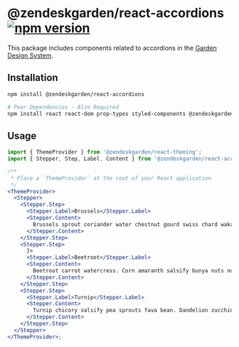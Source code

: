 # @zendeskgarden/react-accordions [![npm version](https://img.shields.io/npm/v/@zendeskgarden/react-accordions.svg?style=flat-square)](https://www.npmjs.com/package/@zendeskgarden/react-accordions)

This package includes components related to accordions in the
[Garden Design System](https://zendeskgarden.github.io/).

## Installation

```sh
npm install @zendeskgarden/react-accordions

# Peer Dependencies - Also Required
npm install react react-dom prop-types styled-components @zendeskgarden/react-theming
```

## Usage

```jsx static
import { ThemeProvider } from '@zendeskgarden/react-theming';
import { Stepper, Step, Label, Content } from '@zendeskgarden/react-accordions';

/**
 * Place a `ThemeProvider` at the root of your React application
 */
<ThemeProvider>
  <Stepper>
    <Stepper.Step>
      <Stepper.Label>Brussels</Stepper.Label>
      <Stepper.Content>
        Brussels sprout coriander water chestnut gourd swiss chard wakame kohlrabi radish artichoke.
      </Stepper.Content>
    </Stepper.Step>
    <Stepper.Step>
      }>
      <Stepper.Label>Beetroot</Stepper.Label>
      <Stepper.Content>
        Beetroot carrot watercress. Corn amaranth salsify bunya nuts nori azuki bean turnip greens.
      </Stepper.Content>
    </Stepper.Step>
    <Stepper.Step>
      <Stepper.Label>Turnip</Stepper.Label>
      <Stepper.Content>
        Turnip chicory salsify pea sprouts fava bean. Dandelion zucchini burdock yarrow chickpea.
      </Stepper.Content>
    </Stepper.Step>
  </Stepper>
</ThemeProvider>;
```
